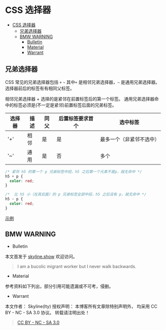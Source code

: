 # CSS 选择器

<!-- @import "[TOC]" {cmd="toc" depthFrom=1 depthTo=6 orderedList=false} -->

<!-- code_chunk_output -->

- [CSS 选择器](#css-选择器)
  - [兄弟选择器](#兄弟选择器)
  - [BMW WARNING](#bmw-warning)
    - [Bulletin](#bulletin)
    - [Material](#material)
    - [Warrant](#warrant)

<!-- /code_chunk_output -->

## 兄弟选择器

CSS 常见的兄弟选择器包括 `+` `~`
其中`+` 是相邻兄弟选择器，`~` 是通用兄弟选择器。
选择器前后的标签有有相同父标签。

相邻兄弟选择器 + 选择的是紧邻在前置标签后的第一个标签。
通用兄弟选择器命中的标签必须是(不一定是紧邻)前置标签后面的兄弟标签。

| 选择器 | 描述 | 同父 | 后置标签要求首个 | 选中标签                 |
| ------ | ---- | ---- | ---------------- | ------------------------ |
| '+'    | 相邻 | 是   | 是               | 最多一个（非紧邻不选中） |
| '~'    | 通用 | 是   | 否               | 多个                     |

```css
/* 紧邻 h5 的第一个 p 兄弟标签中招，h5 之后第一个元素不是p，就无命中 */
h5 + p {
  color: red;
}

/*  比 h5 小（在其后面）的 p 兄弟标签全部中招，h5 之后没有 p，就无命中 */
h5 ~ p {
  color: red;
}
```

[示例](https://github.com/skylinety/Blog/blob/main/Demos/Major/HTML&CSS/CSS/CSS_Selector.html)

## BMW WARNING

- Bulletin

本文首发于 [skyline.show](http://www.skyline.show) 欢迎访问。

> I am a bucolic migrant worker but I never walk backwards.

- Material

参考资料如下列出，部分引用可能遗漏或不可考，侵删。

>

- Warrant

本文作者： Skyline(lty)
授权声明： 本博客所有文章除特别声明外， 均采用 CC BY - NC - SA 3.0 协议。 转载请注明出处！

> [CC BY - NC - SA 3.0](https://creativecommons.org/licenses/by-nc-sa/3.0/deed.zh)
